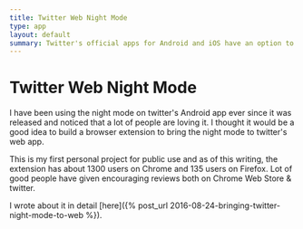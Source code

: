 ```yaml
---
title: Twitter Web Night Mode
type: app
layout: default
summary: Twitter's official apps for Android and iOS have an option to switch to `night mode` which uses a dark color scheme. As on date, Twitter doesn't seem to bring this to their web app. So I built an extension for Chrome & Firefox which does this.
---
```

# Twitter Web Night Mode

I have been using the night mode on twitter's Android app ever since it was released and noticed that a lot of people are loving it. I thought it would be a good idea to build a browser extension to bring the night mode to twitter's web app.

This is my first personal project for public use and as of this writing, the extension has about 1300 users on Chrome and 135 users on Firefox. Lot of good people have given encouraging reviews both on Chrome Web Store & twitter.

I wrote about it in detail [here]({% post_url 2016-08-24-bringing-twitter-night-mode-to-web %}).

